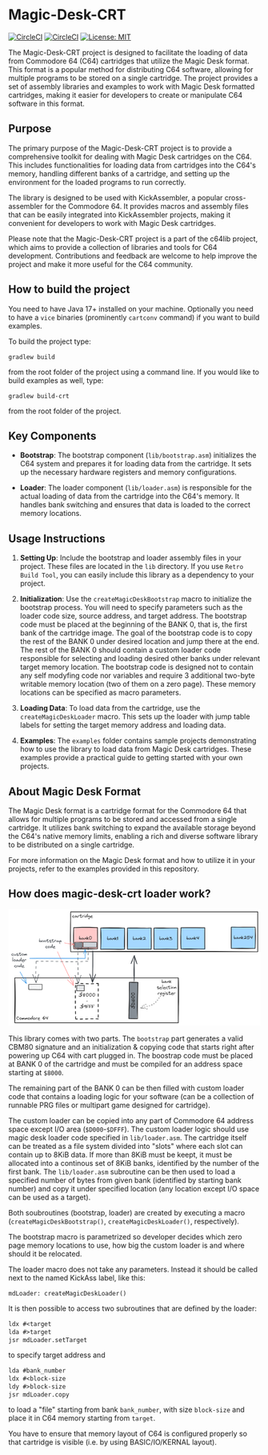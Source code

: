 # Magic-Desk-CRT

[![CircleCI](https://dl.circleci.com/status-badge/img/gh/c64lib/magic-desk-crt/tree/main.svg?style=shield)](https://dl.circleci.com/status-badge/redirect/gh/c64lib/magic-desk-crt/tree/main)
[![CircleCI](https://dl.circleci.com/status-badge/img/gh/c64lib/magic-desk-crt/tree/develop.svg?style=shield)](https://dl.circleci.com/status-badge/redirect/gh/c64lib/magic-desk-crt/tree/develop)
[![License: MIT](https://img.shields.io/badge/License-MIT-yellow.svg)](https://opensource.org/licenses/MIT)

The Magic-Desk-CRT project is designed to facilitate the loading of data from Commodore 64 (C64) cartridges that utilize the Magic Desk format.
This format is a popular method for distributing C64 software, allowing for multiple programs to be stored on a single cartridge.
The project provides a set of assembly libraries and examples to work with Magic Desk formatted cartridges, making it easier for developers to create or manipulate C64 software in this format.

## Purpose

The primary purpose of the Magic-Desk-CRT project is to provide a comprehensive toolkit for dealing with Magic Desk cartridges on the C64.
This includes functionalities for loading data from cartridges into the C64's memory, handling different banks of a cartridge, and setting up the environment for the loaded programs to run correctly.

The library is designed to be used with KickAssembler, a popular cross-assembler for the Commodore 64.
It provides macros and assembly files that can be easily integrated into KickAssembler projects, making it convenient for developers to work with Magic Desk cartridges.

Please note that the Magic-Desk-CRT project is a part of the c64lib project, which aims to provide a collection of libraries and tools for C64 development. 
Contributions and feedback are welcome to help improve the project and make it more useful for the C64 community.

## How to build the project

You need to have Java 17+ installed on your machine.
Optionally you need to have a `vice` binaries (prominently `cartconv` command) if you want to build examples.

To build the project type:

```
gradlew build
```

from the root folder of the project using a command line.
If you would like to build examples as well, type:

```
gradlew build-crt
```

from the root folder of the project.

## Key Components

- **Bootstrap**: The bootstrap component (`lib/bootstrap.asm`) initializes the C64 system and prepares it for loading data from the cartridge. It sets up the necessary hardware registers and memory configurations.

- **Loader**: The loader component (`lib/loader.asm`) is responsible for the actual loading of data from the cartridge into the C64's memory. It handles bank switching and ensures that data is loaded to the correct memory locations.

## Usage Instructions

1. **Setting Up**: Include the bootstrap and loader assembly files in your project. These files are located in the `lib` directory. If you use `Retro Build Tool`, you can easily include this library as a dependency to your project.

2. **Initialization**: Use the `createMagicDeskBootstrap` macro to initialize the bootstrap process. You will need to specify parameters such as the loader code size, source address, and target address. The bootstrap code must be placed at the beginning of the BANK 0, that is, the first bank of the cartridge image. The goal of the bootstrap code is to copy the rest of the BANK 0 under desired location and jump there at the end. The rest of the BANK 0 should contain a custom loader code responsible for selecting and loading desired other banks under relevant target memory location. The bootstrap code is designed not to contain any self modyfing code nor variables and require 3 additional two-byte writable memory location (two of them on a zero page). These memory locations can be specified as macro parameters.

3. **Loading Data**: To load data from the cartridge, use the `createMagicDeskLoader` macro. This sets up the loader with jump table labels for setting the target memory address and loading data.

4. **Examples**: The `examples` folder contains sample projects demonstrating how to use the library to load data from Magic Desk cartridges. These examples provide a practical guide to getting started with your own projects.

## About Magic Desk Format

The Magic Desk format is a cartridge format for the Commodore 64 that allows for multiple programs to be stored and accessed from a single cartridge. It utilizes bank switching to expand the available storage beyond the C64's native memory limits, enabling a rich and diverse software library to be distributed on a single cartridge.

For more information on the Magic Desk format and how to utilize it in your projects, refer to the examples provided in this repository.

## How does magic-desk-crt loader work?

![Solution](solution.excalidraw.png)

This library comes with two parts.
The `bootstrap` part generates a valid CBM80 signature and an initialization & copying code that starts right after powering up C64 with cart plugged in.
The boostrap code must be placed at BANK 0 of the cartridge and must be compiled for an address space starting at `$8000`.

The remaining part of the BANK 0 can be then filled with custom loader code that contains a loading logic for your software (can be a collection of runnable PRG files or multipart game designed for cartridge).

The custom loader can be copied into any part of Commodore 64 address space except I/O area (`$D000`-`$DFFF`).
The custom loader logic should use magic desk loader code specified in `lib/loader.asm`.
The cartridge itself can be treated as a file system divided into "slots" where each slot can contain up to 8KiB data.
If more than 8KiB must be keept, it must be allocated into a continous set of 8KiB banks, identified by the number of the first bank.
The `lib/loader.asm` subroutine can be then used to load a specified number of bytes from given bank (identified by starting bank number) and copy it under specified location (any location except I/O space can be used as a target).

Both soubroutines (bootstrap, loader) are created by executing a macro (`createMagicDeskBootstrap()`, `createMagicDeskLoader()`, respectively).

The bootstrap macro is parametrized so developer decides which zero page memory locations to use, how big the custom loader is and where should it be relocated.

The loader macro does not take any parameters. Instead it should be called next to the named KickAss label, like this:

```
mdLoader: createMagicDeskLoader()
```

It is then possible to access two subroutines that are defined by the loader:

```
ldx #<target
lda #>target
jsr mdLoader.setTarget
```

to specify target address and 

```
lda #bank_number
ldx #<block-size
ldy #>block-size
jsr mdLoader.copy
```

to load a "file" starting from bank `bank_number`, with size `block-size` and place it in C64 memory starting from `target`.

You have to ensure that memory layout of C64 is configured properly so that cartridge is visible (i.e. by using BASIC/IO/KERNAL layout).
